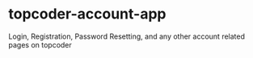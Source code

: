 # topcoder-account-app
Login, Registration, Password Resetting, and any other account related pages on topcoder
